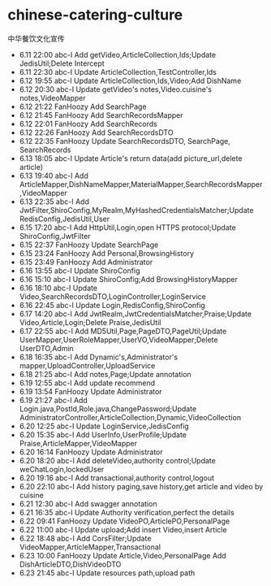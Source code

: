 # chinese-catering-culture
中华餐饮文化宣传

- 6.11 22:00 abc-I Add getVideo,ArticleCollection,Ids;Update JedisUtil;Delete Intercept
- 6.11 22:30 abc-I Update ArticleCollection,TestController,Ids
- 6.12 19:55 abc-I Update ArticleCollection,Ids,Video;Add DishName
- 6.12 20:30 abc-I Update getVideo's notes,Video.cuisine's notes,VideoMapper
- 6.12 21:22 FanHoozy Add SearchPage
- 6.12 21:45 FanHoozy Add SearchRecordsMapper
- 6.12 22:01 FanHoozy Add SearchRecords
- 6.12 22:26 FanHoozy Add SearchRecordsDTO
- 6.12 22:35 FanHoozy Update SearchRecordsDTO, SearchPage, SearchRecords
- 6.13 18:05 abc-I Update Article's return data(add picture_url,delete article)
- 6.13 19:40 abc-I Add ArticleMapper,DishNameMapper,MaterialMapper,SearchRecordsMapper,VideoMapper
- 6.13 22:35 abc-I Add JwtFilter,ShiroConfig,MyRealm,MyHashedCredentialsMatcher;Update RedisConfig,JedisUtil,User
- 6.15 17:20 abc-I Add HttpUtil,Login,open HTTPS protocol;Update ShiroConfig,JwtFilter
- 6.15 22:37 FanHoozy Update SearchPage
- 6.15 23:24 FanHoozy Add Personal,BrowsingHistory
- 6.15 23:49 FanHoozy Add Administrator
- 6.16 13:55 abc-I Update ShiroConfig
- 6.16 15:10 abc-I Update ShiroConfig;Add BrowsingHistoryMapper
- 6.16 18:10 abc-I Update Video,SearchRecordsDTO,LoginController,LoginService
- 6.16 22:45 abc-I Update Login,RedisConfig,ShiroConfig
- 6.17 14:20 abc-I Add JwtRealm,JwtCredentialsMatcher,Praise;Update Video,Article,Login;Delete Praise,JedisUtil
- 6.17 22:55 abc-I Add MD5Util,Page,PageDTO,PageUtil;Update UserMapper,UserRoleMapper,UserVO,VideoMapper;Delete UserDTO,Admin
- 6.18 16:35 abc-I Add Dynamic's,Administrator's mapper,UploadController,UploadService
- 6.18 21:25 abc-I Add notes,Page;Update annotation
- 6.19 12:55 abc-I Add update recommend
- 6.19 13:54 FanHoozy Update Administrator
- 6.19 21:27 abc-I Add Login.java,PostId,Role.java,ChangePassword;Update AdministratorController,ArticleCollection,Dynamic,VideoCollection
- 6.20 12:25 abc-I Update LoginService,JedisConfig
- 6.20 15:35 abc-I Add UserInfo,UserProfile;Update Praise,ArticleMapper,VideoMapper
- 6.20 16:14 FanHoozy Update Administrator
- 6.20 18:20 abc-I Add deleteVideo,authority control;Update weChatLogin,lockedUser
- 6.20 19:16 abc-I Add transactional,authority control,logout
- 6.20 22:10 abc-I Add history paging,save history,get article and video by cuisine
- 6.21 12:30 abc-I Add swagger annotation
- 6.21 16:35 abc-I Update Authority verification,perfect the details
- 6.22 09:41 FanHoozy Update VideoPO,ArticlePO,PersonalPage
- 6.22 11:00 abc-I Update upload;Add insert Video,insert Article
- 6.22 18:48 abc-I Add CorsFilter;Update VideoMapper,ArticleMapper,Transactional
- 6.23 10:00 FanHoozy Update Article,Video,PersonalPage Add DishArticleDTO,DishVideoDTO
- 6.23 21:45 abc-I Update resources path,upload path